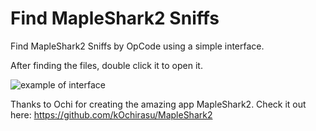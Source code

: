 # Find MapleShark2 Sniffs
Find MapleShark2 Sniffs by OpCode using a simple interface.

After finding the files, double click it to open it.

![example of interface](https://i.imgur.com/8HVkzM6.png)

Thanks to Ochi for creating the amazing app MapleShark2. Check it out here: https://github.com/kOchirasu/MapleShark2
